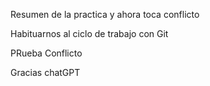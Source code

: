 Resumen de la practica y ahora toca conflicto

Habituarnos al ciclo de trabajo con Git

PRueba Conflicto

Gracias chatGPT